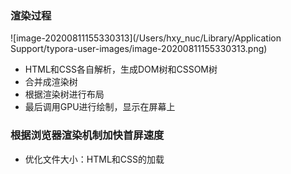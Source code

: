 ### 渲染过程

![image-20200811155330313](/Users/hxy_nuc/Library/Application Support/typora-user-images/image-20200811155330313.png)

- HTML和CSS各自解析，生成DOM树和CSSOM树
- 合并成渲染树
- 根据渲染树进行布局
- 最后调用GPU进行绘制，显示在屏幕上

### 根据浏览器渲染机制加快首屏速度

- 优化文件大小：HTML和CSS的加载